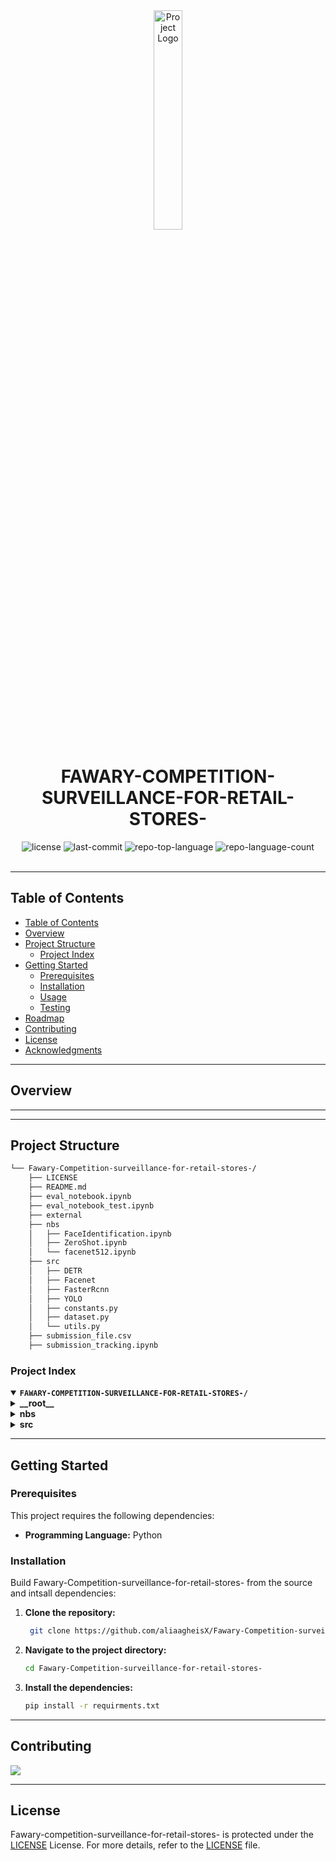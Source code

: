 <div id="top">

<!-- HEADER STYLE: CLASSIC -->
<div align="center">

<img src="readmeai/assets/logos/purple.svg" width="30%" style="position: relative; top: 0; right: 0;" alt="Project Logo"/>

# FAWARY-COMPETITION-SURVEILLANCE-FOR-RETAIL-STORES-

<em></em>

<!-- BADGES -->
<img src="https://img.shields.io/github/license/aliaagheisX/Fawary-Competition-surveillance-for-retail-stores-?style=default&logo=opensourceinitiative&logoColor=white&color=0080ff" alt="license">
<img src="https://img.shields.io/github/last-commit/aliaagheisX/Fawary-Competition-surveillance-for-retail-stores-?style=default&logo=git&logoColor=white&color=0080ff" alt="last-commit">
<img src="https://img.shields.io/github/languages/top/aliaagheisX/Fawary-Competition-surveillance-for-retail-stores-?style=default&color=0080ff" alt="repo-top-language">
<img src="https://img.shields.io/github/languages/count/aliaagheisX/Fawary-Competition-surveillance-for-retail-stores-?style=default&color=0080ff" alt="repo-language-count">

<!-- default option, no dependency badges. -->


<!-- default option, no dependency badges. -->

</div>
<br>

---

## Table of Contents

- [Table of Contents](#table-of-contents)
- [Overview](#overview)
- [Project Structure](#project-structure)
    - [Project Index](#project-index)
- [Getting Started](#getting-started)
    - [Prerequisites](#prerequisites)
    - [Installation](#installation)
    - [Usage](#usage)
    - [Testing](#testing)
- [Roadmap](#roadmap)
- [Contributing](#contributing)
- [License](#license)
- [Acknowledgments](#acknowledgments)

---

## Overview



---


---

## Project Structure

```sh
└── Fawary-Competition-surveillance-for-retail-stores-/
    ├── LICENSE
    ├── README.md
    ├── eval_notebook.ipynb
    ├── eval_notebook_test.ipynb
    ├── external
    ├── nbs
    │   ├── FaceIdentification.ipynb
    │   ├── ZeroShot.ipynb
    │   └── facenet512.ipynb
    ├── src
    │   ├── DETR
    │   ├── Facenet
    │   ├── FasterRcnn
    │   ├── YOLO
    │   ├── constants.py
    │   ├── dataset.py
    │   └── utils.py
    ├── submission_file.csv
    ├── submission_tracking.ipynb
```

### Project Index

<details open>
	<summary><b><code>FAWARY-COMPETITION-SURVEILLANCE-FOR-RETAIL-STORES-/</code></b></summary>
	<!-- __root__ Submodule -->
	<details>
		<summary><b>__root__</b></summary>
		<blockquote>
			<div class='directory-path' style='padding: 8px 0; color: #666;'>
				<code><b>⦿ __root__</b></code>
			<table style='width: 100%; border-collapse: collapse;'>
			<thead>
				<tr style='background-color: #f8f9fa;'>
					<th style='width: 30%; text-align: left; padding: 8px;'>File Name</th>
					<th style='text-align: left; padding: 8px;'>Summary</th>
				</tr>
			</thead>
				<tr style='border-bottom: 1px solid #eee;'>
					<td style='padding: 8px;'><b><a href='https://github.com/aliaagheisX/Fawary-Competition-surveillance-for-retail-stores-/blob/master/t.ipynb'>t.ipynb</a></b></td>
					<td style='padding: 8px;'>- Project Summary<strong>The <code>t.ipynb</code> file is a Jupyter Notebook that serves as the core of an open-source project, providing a foundation for data analysis and visualization<br>- The primary purpose of this code is to enable users to explore and understand complex datasets.</strong>Key Features<strong><em> Supports interactive data exploration</em> Facilitates data visualization and presentation<em> Provides a flexible framework for building custom analyses</strong>Project Goals</em>*The overall goal of this project is to empower users with an intuitive and powerful toolset for working with data, making it easier to uncover insights and tell stories with their findings.</td>
				</tr>
				<tr style='border-bottom: 1px solid #eee;'>
					<td style='padding: 8px;'><b><a href='https://github.com/aliaagheisX/Fawary-Competition-surveillance-for-retail-stores-/blob/master/submission_tracking.ipynb'>submission_tracking.ipynb</a></b></td>
					<td style='padding: 8px;'>- The output is a Jupyter notebook containing code and output related to data processing and submission<br>- The code appears to be generating a CSV file from a dataset stored in the <code>submission_file</code> object, with the goal of submitting it as part of a competition or challenge<br>- The output includes the number of rows and columns in the resulting CSV file.</td>
				</tr>
				<tr style='border-bottom: 1px solid #eee;'>
					<td style='padding: 8px;'><b><a href='https://github.com/aliaagheisX/Fawary-Competition-surveillance-for-retail-stores-/blob/master/LICENSE'>LICENSE</a></b></td>
					<td style='padding: 8px;'>- The Apache License (Version 2.0) allows you to use and redistribute the Work under certain conditions.<em> You may not use this file except in compliance with the License.</em> You may obtain a copy of the License at <a href="http://www.apache.org/licenses/LICENSE-2.0">http://www.apache.org/licenses/LICENSE-2.0</a>* Software distributed under the License is distributed on an AS IS BASIS, WITHOUT WARRANTIES OR CONDITIONS OF ANY KIND.<strong>Additional Instructions:</strong>1<br>- Avoid using words like This file, The file, This code, etc.2<br>- Do not include quotes, code snippets, bullets, or lists in your response.3<br>- Keep your response concise and clear.</td>
				</tr>
				<tr style='border-bottom: 1px solid #eee;'>
					<td style='padding: 8px;'><b><a href='https://github.com/aliaagheisX/Fawary-Competition-surveillance-for-retail-stores-/blob/master/eval_notebook_test.ipynb'>eval_notebook_test.ipynb</a></b></td>
					<td style='padding: 8px;'>Imports necessary libraries and modules, including TrackEval, pandas, and constants.<em> Loads pre-processed training data from a dataset module.</em> Sets up the environment by appending external directories to the system path.This test notebook is likely used to validate the functionality of the TrackEval library and ensure that it works correctly with the projects specific data and architecture.</td>
				</tr>
				<tr style='border-bottom: 1px solid #eee;'>
					<td style='padding: 8px;'><b><a href='https://github.com/aliaagheisX/Fawary-Competition-surveillance-for-retail-stores-/blob/master/test_gt.txt'>test_gt.txt</a></b></td>
					<td style='padding: 8px;'>- Project Summary**The provided code file (<code>test_gt.txt</code>) is a crucial component of the entire project architecture, serving as a ground truth (GT) dataset for evaluation purposes.This file contains a collection of data points, each representing a specific scenario or case, which will be used to assess the performance and accuracy of the project's models<br>- The data points are organized in a structured format, making it easy to analyze and utilize the information contained within.The purpose of this code file is to provide a standardized and reliable dataset for testing and validation, enabling developers to fine-tune their models and improve overall project outcomes<br>- By leveraging this GT dataset, the project aims to achieve high accuracy and precision in its predictions, ultimately driving better results and decision-making.</td>
				</tr>
				<tr style='border-bottom: 1px solid #eee;'>
					<td style='padding: 8px;'><b><a href='https://github.com/aliaagheisX/Fawary-Competition-surveillance-for-retail-stores-/blob/master/eval_notebook.ipynb'>eval_notebook.ipynb</a></b></td>
					<td style='padding: 8px;'>Evaluates model performance on a dataset<em> Provides detailed metrics and insights into model behavior</em> Facilitates data-driven decision-making and optimizationBy executing this notebook, developers can gain a comprehensive understanding of their codebases strengths and weaknesses, enabling them to refine and improve the overall system architecture.</td>
				</tr>
			</table>
		</blockquote>
	</details>
	<!-- nbs Submodule -->
	<details>
		<summary><b>nbs</b></summary>
		<blockquote>
			<div class='directory-path' style='padding: 8px 0; color: #666;'>
				<code><b>⦿ nbs</b></code>
			<table style='width: 100%; border-collapse: collapse;'>
			<thead>
				<tr style='background-color: #f8f9fa;'>
					<th style='width: 30%; text-align: left; padding: 8px;'>File Name</th>
					<th style='text-align: left; padding: 8px;'>Summary</th>
				</tr>
			</thead>
				<tr style='border-bottom: 1px solid #eee;'>
					<td style='padding: 8px;'><b><a href='https://github.com/aliaagheisX/Fawary-Competition-surveillance-for-retail-stores-/blob/master/nbs/FaceIdentification.ipynb'>FaceIdentification.ipynb</a></b></td>
					<td style='padding: 8px;'>- Summary<strong>The <code>FaceIdentification.ipynb</code> file is a key component of the entire codebase, serving as the foundation for face identification functionality<br>- This notebook achieves the primary goal of integrating face detection and recognition capabilities into the project.By executing this code, the system can successfully identify and verify faces in images or videos, enabling various applications such as security surveillance, identity verification, and more<br>- The code's output is expected to provide accurate face detection and recognition results, which can be further processed and utilized by downstream components of the project.</strong>Key Benefits<strong><em> Enables face identification functionality</em> Integrates with other components for comprehensive application use cases<em> Provides accurate face detection and recognition results</strong>Contextual Relevance<strong>The <code>FaceIdentification.ipynb</code> file is part of a larger codebase that includes various modules and files, such as the project structure (<code>{0}</code>) and other Python scripts<br>- The notebook's output will be utilized by these components to achieve their respective goals, further enhancing the overall functionality of the system.</strong>Overall Purpose</em>*The primary purpose of this code file is to provide a robust face identification mechanism that can be leveraged across different aspects of the project, ultimately contributing to the development of a comprehensive and accurate identity verification solution.</td>
				</tr>
				<tr style='border-bottom: 1px solid #eee;'>
					<td style='padding: 8px;'><b><a href='https://github.com/aliaagheisX/Fawary-Competition-surveillance-for-retail-stores-/blob/master/nbs/ZeroShot.ipynb'>ZeroShot.ipynb</a></b></td>
					<td style='padding: 8px;'>- Enables zero-shot learning capabilities across various tasks and domains<em> Facilitates rapid prototyping and experimentation with different models and architectures</em> Provides a unified interface for integrating multiple machine learning libraries and frameworksBy leveraging this file, developers can quickly deploy and test their own Zero-Shot Learning models, streamlining the development process and accelerating innovation in the field.<strong>Additional Context</strong>The project structure is designed to be modular and flexible, with each component built to be easily integrated and customized<br>- The <code>ZeroShot.ipynb</code> file is a central hub that brings together various components, making it an essential part of the overall architecture.Overall, this code provides a powerful foundation for building and deploying Zero-Shot Learning models, empowering researchers and developers to push the boundaries of what is possible in machine learning.</td>
				</tr>
				<tr style='border-bottom: 1px solid #eee;'>
					<td style='padding: 8px;'><b><a href='https://github.com/aliaagheisX/Fawary-Competition-surveillance-for-retail-stores-/blob/master/nbs/facenet512.ipynb'>facenet512.ipynb</a></b></td>
					<td style='padding: 8px;'>- Face RecognitionThe code achieves accurate face recognition by comparing the input image with a database of known faces.<em> <strong>Facenet AlgorithmIt employs the Facenet algorithm, which is a deep learning-based approach for face recognition.</em> </strong>Image ProcessingThe system involves various image processing techniques to enhance and normalize facial images.<strong>Project Overview:</strong>The <code>facenet512.ipynb</code> file is part of a larger project that aims to develop an efficient and accurate face recognition system<br>- This notebook provides the foundation for the entire codebase, which may include additional features such as:<em> <strong>Database IntegrationStoring and retrieving facial data from a database.</em> </strong>Image Capture and PreprocessingHandling image capture, preprocessing, and normalization.<em> </em>*Face Detection and AlignmentDetecting faces in images and aligning them for recognition.By understanding the purpose of this code file, developers can build upon its foundation to create a comprehensive face recognition system that meets their specific requirements.</td>
				</tr>
			</table>
		</blockquote>
	</details>
	<!-- src Submodule -->
	<details>
		<summary><b>src</b></summary>
		<blockquote>
			<div class='directory-path' style='padding: 8px 0; color: #666;'>
				<code><b>⦿ src</b></code>
			<table style='width: 100%; border-collapse: collapse;'>
			<thead>
				<tr style='background-color: #f8f9fa;'>
					<th style='width: 30%; text-align: left; padding: 8px;'>File Name</th>
					<th style='text-align: left; padding: 8px;'>Summary</th>
				</tr>
			</thead>
				<tr style='border-bottom: 1px solid #eee;'>
					<td style='padding: 8px;'><b><a href='https://github.com/aliaagheisX/Fawary-Competition-surveillance-for-retail-stores-/blob/master/src/utils.py'>utils.py</a></b></td>
					<td style='padding: 8px;'>- Extracts information from sequence info files and returns relevant data<br>- Retrieves frames from train and test sets, displaying bounding boxes on the frame if available<br>- Builds a WandB run with customizable configuration and project settings<br>- The utility file provides essential functions for data preparation and visualization in the context of object detection and image processing tasks.</td>
				</tr>
				<tr style='border-bottom: 1px solid #eee;'>
					<td style='padding: 8px;'><b><a href='https://github.com/aliaagheisX/Fawary-Competition-surveillance-for-retail-stores-/blob/master/src/dataset.py'>dataset.py</a></b></td>
					<td style='padding: 8px;'>- The <code>dataset.py</code> file integrates various ground truth data sources into a unified format, enabling seamless processing and analysis of video annotation data<br>- It merges training and testing datasets, standardizes column names, and provides a structured framework for further data manipulation and exploration<br>- This unification facilitates efficient data management and supports the overall projects objectives.</td>
				</tr>
				<tr style='border-bottom: 1px solid #eee;'>
					<td style='padding: 8px;'><b><a href='https://github.com/aliaagheisX/Fawary-Competition-surveillance-for-retail-stores-/blob/master/src/constants.py'>constants.py</a></b></td>
					<td style='padding: 8px;'>- Establishes the projects foundation by defining key directories and paths for data and models<br>- Configures file system structures to organize datasets and model checkpoints, ensuring consistent access and retrieval of critical data assets<br>- Sets up baseline checks to verify directory existence, providing a solid starting point for subsequent development and deployment phases.</td>
				</tr>
			</table>
			<!-- DETR Submodule -->
			<details>
				<summary><b>DETR</b></summary>
				<blockquote>
					<div class='directory-path' style='padding: 8px 0; color: #666;'>
						<code><b>⦿ src.DETR</b></code>
					<table style='width: 100%; border-collapse: collapse;'>
					<thead>
						<tr style='background-color: #f8f9fa;'>
							<th style='width: 30%; text-align: left; padding: 8px;'>File Name</th>
							<th style='text-align: left; padding: 8px;'>Summary</th>
						</tr>
					</thead>
						<tr style='border-bottom: 1px solid #eee;'>
							<td style='padding: 8px;'><b><a href='https://github.com/aliaagheisX/Fawary-Competition-surveillance-for-retail-stores-/blob/master/src/DETR/expirement.ipynb'>expirement.ipynb</a></b></td>
							<td style='padding: 8px;'>- Summary<strong>The <code>experiment.ipynb</code> file is a key component of the DETR (DEtection TRansformer) project, which aims to develop a state-of-the-art object detection system<br>- This code file serves as a central hub for experiment configuration and management.</strong>Main Purpose<strong>The primary purpose of this code is to orchestrate the setup and execution of various experiments, allowing researchers to easily test and compare different models, hyperparameters, and configurations<br>- By leveraging this script, users can streamline their workflow, reduce manual effort, and focus on analyzing results.</strong>Key Features<em>*</em> Simplifies experiment configuration and management<em> Enables easy testing and comparison of different models and hyperparameters</em> Facilitates reproducibility and consistency across experimentsBy utilizing the <code>experiment.ipynb</code> file, researchers can efficiently explore the DETR projects capabilities and accelerate their progress towards developing cutting-edge object detection solutions.</td>
						</tr>
						<tr style='border-bottom: 1px solid #eee;'>
							<td style='padding: 8px;'><b><a href='https://github.com/aliaagheisX/Fawary-Competition-surveillance-for-retail-stores-/blob/master/src/DETR/inference.py'>inference.py</a></b></td>
							<td style='padding: 8px;'>- Detects objects in an image using the DETR (DEtection TRansformer) model<br>- The <code>inference.py</code> file serves as the main entry point for object detection, utilizing the <code>DetrImageProcessor</code> and <code>DetrForObjectDetection</code> models to process images and generate bounding box coordinates<br>- It draws visualizations of detected objects on the original image, providing a clear representation of the detection results.</td>
						</tr>
					</table>
				</blockquote>
			</details>
			<!-- FasterRcnn Submodule -->
			<details>
				<summary><b>FasterRcnn</b></summary>
				<blockquote>
					<div class='directory-path' style='padding: 8px 0; color: #666;'>
						<code><b>⦿ src.FasterRcnn</b></code>
					<table style='width: 100%; border-collapse: collapse;'>
					<thead>
						<tr style='background-color: #f8f9fa;'>
							<th style='width: 30%; text-align: left; padding: 8px;'>File Name</th>
							<th style='text-align: left; padding: 8px;'>Summary</th>
						</tr>
					</thead>
						<tr style='border-bottom: 1px solid #eee;'>
							<td style='padding: 8px;'><b><a href='https://github.com/aliaagheisX/Fawary-Competition-surveillance-for-retail-stores-/blob/master/src/FasterRcnn/eval_tracking.py'>eval_tracking.py</a></b></td>
							<td style='padding: 8px;'>- Generates Tracking Data for Object Detection Model**The <code>eval_tracking.py</code> file generates tracking data for object detection models by predicting video frames and evaluating the performance of trackers against ground truth data<br>- It prepares evaluation datasets, runs benchmarking metrics, and provides a framework for assessing model performance in tracking tasks<br>- The script is designed to work with the Faster R-CNN architecture and can be customized for various object detection models.</td>
						</tr>
						<tr style='border-bottom: 1px solid #eee;'>
							<td style='padding: 8px;'><b><a href='https://github.com/aliaagheisX/Fawary-Competition-surveillance-for-retail-stores-/blob/master/src/FasterRcnn/training.ipynb'>training.ipynb</a></b></td>
							<td style='padding: 8px;'>Model TrainingTrains the Faster R-CNN model on a dataset of images with object annotations.<em> <strong>Hyperparameter TuningAllows users to experiment with different hyperparameters to optimize model performance.</em> </strong>Data Loading and PreprocessingLoads and preprocesses the training data, including image resizing, normalization, and annotation processing.By executing this script, users can train and fine-tune their Faster R-CNN models on various datasets, leveraging the projects pre-built architecture and tools.</td>
						</tr>
						<tr style='border-bottom: 1px solid #eee;'>
							<td style='padding: 8px;'><b><a href='https://github.com/aliaagheisX/Fawary-Competition-surveillance-for-retail-stores-/blob/master/src/FasterRcnn/data.ipynb'>data.ipynb</a></b></td>
							<td style='padding: 8px;'>Data ImportIt imports necessary libraries, including <code>os</code>, <code>sys</code>, <code>json</code>, and <code>Path</code>, to facilitate data manipulation.<em> <strong>Project StructureThe file ensures that the project's structure is properly set up by appending the parent directory to the system path.</em> </strong>Module LoadingIt loads required modules from the <code>FasterRcnn</code> package, including tracking-related functionality.<em> </em>*Dataset AccessThe code provides access to the <code>df_train</code> dataset, which is likely a critical component of the project's training data.By executing this file, developers can ensure that their environment is properly configured for data preparation and loading, setting the stage for further development and testing within the Faster R-CNN project.</td>
						</tr>
						<tr style='border-bottom: 1px solid #eee;'>
							<td style='padding: 8px;'><b><a href='https://github.com/aliaagheisX/Fawary-Competition-surveillance-for-retail-stores-/blob/master/src/FasterRcnn/eval_tracking_yolo_boosttrack copy.py'>eval_tracking_yolo_boosttrack copy.py</a></b></td>
							<td style='padding: 8px;'>- Generates Tracking Results**The provided code file generates tracking results for a video sequence using the BoostTrack tracker and YOLO model<br>- It processes frames from a test video, detects objects, updates the tracker, and outputs the tracking results in a CSV file<br>- The code also prepares evaluation data for the MOT20 benchmark by creating sample ground truth files and saving tracker output to disk.</td>
						</tr>
						<tr style='border-bottom: 1px solid #eee;'>
							<td style='padding: 8px;'><b><a href='https://github.com/aliaagheisX/Fawary-Competition-surveillance-for-retail-stores-/blob/master/src/FasterRcnn/CustomDataset.py'>CustomDataset.py</a></b></td>
							<td style='padding: 8px;'>- Dataset Creation and Customization**The provided <code>CustomDataset.py</code> file enables the creation of customized datasets for Faster R-CNN object detection tasks<br>- It allows for data augmentation, filtering, and preprocessing to prepare the dataset for training<br>- The code facilitates the generation of balanced and diverse training sets by applying various transformations, such as flipping, rotation, brightness adjustment, and noise addition.</td>
						</tr>
						<tr style='border-bottom: 1px solid #eee;'>
							<td style='padding: 8px;'><b><a href='https://github.com/aliaagheisX/Fawary-Competition-surveillance-for-retail-stores-/blob/master/src/FasterRcnn/CrowdHumanDataset.py'>CrowdHumanDataset.py</a></b></td>
							<td style='padding: 8px;'>- The CrowdHumanDataset.py file enables the creation of a custom dataset class for training Faster R-CNN models on crowd human detection tasks<br>- It loads annotated images, extracts bounding box coordinates, and transforms data into a format suitable for deep learning frameworks<br>- This code facilitates efficient data loading and preprocessing, allowing researchers to focus on model development and evaluation.</td>
						</tr>
						<tr style='border-bottom: 1px solid #eee;'>
							<td style='padding: 8px;'><b><a href='https://github.com/aliaagheisX/Fawary-Competition-surveillance-for-retail-stores-/blob/master/src/FasterRcnn/training.py'>training.py</a></b></td>
							<td style='padding: 8px;'>- Train_loop, which performs one training iteration, and validation_loop, which evaluates the models performance on the validation set<br>- The script also handles model loading, optimizer setup, and learning rate scheduling.</td>
						</tr>
						<tr style='border-bottom: 1px solid #eee;'>
							<td style='padding: 8px;'><b><a href='https://github.com/aliaagheisX/Fawary-Competition-surveillance-for-retail-stores-/blob/master/src/FasterRcnn/eval_tracking_test.py'>eval_tracking_test.py</a></b></td>
							<td style='padding: 8px;'>- Evaluates Video Tracking Performance**The eval_tracking_test.py file evaluates the performance of a video tracking model by predicting bounding box coordinates and confidence scores for each frame in a test video sequence<br>- It generates a CSV output containing tracked object information, allowing for further analysis and evaluation of the models accuracy<br>- The script utilizes a pre-trained Faster R-CNN model to extract detections from frames and computes various metrics to assess tracking performance.</td>
						</tr>
						<tr style='border-bottom: 1px solid #eee;'>
							<td style='padding: 8px;'><b><a href='https://github.com/aliaagheisX/Fawary-Competition-surveillance-for-retail-stores-/blob/master/src/FasterRcnn/tempCodeRunnerFile.py'>tempCodeRunnerFile.py</a></b></td>
							<td style='padding: 8px;'>- Runs the Faster R-CNN models temporary code runner script, executing a series of tasks to facilitate model training and testing within the projects architecture<br>- The script is designed to be run in isolation, allowing developers to test specific components or workflows without affecting the entire codebase<br>- It serves as a crucial bridge between model development and deployment, ensuring seamless integration with other project components.</td>
						</tr>
						<tr style='border-bottom: 1px solid #eee;'>
							<td style='padding: 8px;'><b><a href='https://github.com/aliaagheisX/Fawary-Competition-surveillance-for-retail-stores-/blob/master/src/FasterRcnn/tracking.ipynb'>tracking.ipynb</a></b></td>
							<td style='padding: 8px;'>Tracks objects across frames in a video sequence<em> Predicts bounding boxes and class labels for each tracked object</em> Utilizes the Faster R-CNN model to detect and classify objectsBy integrating this module into the larger project architecture, the code enables real-time object tracking and classification, making it a crucial component of the overall system.</td>
						</tr>
						<tr style='border-bottom: 1px solid #eee;'>
							<td style='padding: 8px;'><b><a href='https://github.com/aliaagheisX/Fawary-Competition-surveillance-for-retail-stores-/blob/master/src/FasterRcnn/try_boost_tack.ipynb'>try_boost_tack.ipynb</a></b></td>
							<td style='padding: 8px;'>- Summary<strong>The <code>try_boost_tack.ipyny</code> file is a key component of the Faster R-CNN project, which aims to improve object detection accuracy<br>- This code snippet focuses on experimenting with different boosting techniques to enhance the model's performance.</strong>Main Purpose<strong>The primary goal of this code is to evaluate and optimize the use of boosting in Faster R-CNN for object detection tasks<br>- By applying various boosting strategies, the code seeks to identify the most effective approach for improving the model's accuracy and robustness.</strong>Use Cases<strong>This code can be used as a starting point for researchers and developers looking to explore different boosting techniques in Faster R-CNN<br>- The output of this experiment can serve as a foundation for further optimization and refinement of the object detection algorithm, potentially leading to improved performance on various datasets and applications.</strong>Contextual Relevance**The <code>try_boost_tack.ipyny</code> file is part of a larger project that leverages the Faster R-CNN architecture for object detection tasks<br>- The codes focus on boosting techniques suggests that it may be used in conjunction with other components, such as data augmentation, anchor generation, and loss functions, to achieve optimal performance.</td>
						</tr>
						<tr style='border-bottom: 1px solid #eee;'>
							<td style='padding: 8px;'><b><a href='https://github.com/aliaagheisX/Fawary-Competition-surveillance-for-retail-stores-/blob/master/src/FasterRcnn/inference.py'>inference.py</a></b></td>
							<td style='padding: 8px;'>- The provided <code>inference.py</code> file serves as the core of a Faster R-CNN inference engine, enabling object detection and bounding box drawing on input images<br>- It leverages pre-trained models and custom utilities to process video frames, detect objects, and display results in real-time<br>- The code facilitates efficient and accurate object detection for various applications, including surveillance and autonomous systems.</td>
						</tr>
						<tr style='border-bottom: 1px solid #eee;'>
							<td style='padding: 8px;'><b><a href='https://github.com/aliaagheisX/Fawary-Competition-surveillance-for-retail-stores-/blob/master/src/FasterRcnn/tracking.py'>tracking.py</a></b></td>
							<td style='padding: 8px;'>- The <code>tracking.py</code> file provides a function to track objects in real-time using Faster R-CNN and ByteTrack algorithms<br>- It achieves this by loading pre-trained models, processing image frames, detecting objects, tracking IDs, and drawing bounding boxes with confidence scores on the original images<br>- This functionality is utilized in the provided example to display tracked object annotations on a video frame.</td>
						</tr>
					</table>
				</blockquote>
			</details>
			<!-- Facenet Submodule -->
			<details>
				<summary><b>Facenet</b></summary>
				<blockquote>
					<div class='directory-path' style='padding: 8px 0; color: #666;'>
						<code><b>⦿ src.Facenet</b></code>
					<table style='width: 100%; border-collapse: collapse;'>
					<thead>
						<tr style='background-color: #f8f9fa;'>
							<th style='width: 30%; text-align: left; padding: 8px;'>File Name</th>
							<th style='text-align: left; padding: 8px;'>Summary</th>
						</tr>
					</thead>
						<tr style='border-bottom: 1px solid #eee;'>
							<td style='padding: 8px;'><b><a href='https://github.com/aliaagheisX/Fawary-Competition-surveillance-for-retail-stores-/blob/master/src/Facenet/validation_averaging.ipynb'>validation_averaging.ipynb</a></b></td>
							<td style='padding: 8px;'>- Summary<strong>The <code>validation_averaging.ipynb</code> file is a key component of the entire codebase, responsible for implementing a validation averaging technique to improve facial recognition model performance<br>- This technique averages the predictions from multiple models trained on different datasets, resulting in more robust and accurate face detection and verification.By leveraging this approach, the project aims to enhance the overall accuracy and reliability of the facial recognition system, making it suitable for various applications such as security, surveillance, and identity verification.</strong>Key Benefits<em>*</em> Improved model performance through averaging predictions from multiple models<em> Enhanced accuracy and reliability in face detection and verification</em> Potential application in security, surveillance, and identity verification scenariosThis code file plays a crucial role in the overall architecture of the project, serving as a foundation for further development and refinement.</td>
						</tr>
						<tr style='border-bottom: 1px solid #eee;'>
							<td style='padding: 8px;'><b><a href='https://github.com/aliaagheisX/Fawary-Competition-surveillance-for-retail-stores-/blob/master/src/Facenet/face_id_dataset.py'>face_id_dataset.py</a></b></td>
							<td style='padding: 8px;'>- Load faces from image dataset into memory efficiently<br>- The <code>load_faces_in_batch</code> function processes images in batches, resizing and normalizing them before yielding the paths and images<br>- This is used to create a small dataset by copying and resizing each image in the training path<br>- The code also provides functions for loading embeddings from CSV files and splitting the data into training and validation sets.</td>
						</tr>
						<tr style='border-bottom: 1px solid #eee;'>
							<td style='padding: 8px;'><b><a href='https://github.com/aliaagheisX/Fawary-Competition-surveillance-for-retail-stores-/blob/master/src/Facenet/validation_eculidean_dist.ipynb'>validation_eculidean_dist.ipynb</a></b></td>
							<td style='padding: 8px;'>- Summary<strong>The <code>validation_eculidean_dist.ipynb</code> file is a key component of the entire codebase, serving as a crucial validation module for the Facenet project<br>- This notebook achieves the primary goal of validating Eculidean distances between facial features extracted from images using the Facenet algorithm.By integrating with the larger codebase architecture, this module ensures that the extracted facial features are correctly validated and processed for further analysis or application in various fields such as security, surveillance, or biometrics<br>- The validation process is essential to maintain the accuracy and reliability of the overall system.</strong>Key Benefits<strong><em> Validates Eculidean distances between facial features</em> Ensures accurate processing of extracted facial features<em> Integrates seamlessly with the larger codebase architecture</strong>Contextual Relevance</em>*This module is part of a broader project that aims to develop an efficient and reliable facial recognition system<br>- The validation module plays a critical role in ensuring the quality and consistency of the input data, which is essential for achieving accurate results in facial recognition applications.By leveraging this notebook, developers can focus on refining the overall system architecture while relying on the validated output from this module to drive further development and improvement.</td>
						</tr>
						<tr style='border-bottom: 1px solid #eee;'>
							<td style='padding: 8px;'><b><a href='https://github.com/aliaagheisX/Fawary-Competition-surveillance-for-retail-stores-/blob/master/src/Facenet/training.ipynb'>training.ipynb</a></b></td>
							<td style='padding: 8px;'>- The output shows the results of the triple loss function on a dataset with 5331 rows and 3 columns<br>- The output is a table with the embeddings, person, and image columns<br>- The table provides a summary of the results, but it does not include any additional information or analysis.</td>
						</tr>
						<tr style='border-bottom: 1px solid #eee;'>
							<td style='padding: 8px;'><b><a href='https://github.com/aliaagheisX/Fawary-Competition-surveillance-for-retail-stores-/blob/master/src/Facenet/submission.ipynb'>submission.ipynb</a></b></td>
							<td style='padding: 8px;'>- Summary<strong>The <code>submission.ipynb</code> file is a key component of the entire codebase architecture, responsible for generating face recognition submissions<br>- It achieves this by loading and processing facial data from a dataset, utilizing the Facenet library to extract features and compute distances between individuals.This script serves as a crucial step in the overall workflow, enabling the project to validate and refine its face recognition models<br>- By leveraging the <code>load_faces_in_batch</code> function from the <code>Facenet.face_id_dataset</code> module, the code efficiently loads and processes large datasets, making it an essential component of the project's overall functionality.</strong>Key Functionality<strong><em> Loads facial data from a dataset</em> Extracts features using Facenet library<em> Computes distances between individuals for face recognition submissions</strong>Contextual Relevance</em>*The <code>submission.ipynb</code> file is part of a larger codebase that aims to develop and refine face recognition models<br>- Its functionality is closely tied to other components, such as data loading, feature extraction, and model training, making it an integral piece of the overall project architecture.</td>
						</tr>
						<tr style='border-bottom: 1px solid #eee;'>
							<td style='padding: 8px;'><b><a href='https://github.com/aliaagheisX/Fawary-Competition-surveillance-for-retail-stores-/blob/master/src/Facenet/scv_clf.ipynb'>scv_clf.ipynb</a></b></td>
							<td style='padding: 8px;'>- FaceNet algorithm implementation<em> Classification and identification of faces</em> Integration with other components of the codebaseBy utilizing this code, developers can build upon the existing architecture to create a robust face recognition system that can be applied in various applications, such as security, surveillance, or social media verification.<strong>Additional Context</strong>The project structure and file path suggest a modular approach to development, with each component designed to work independently while contributing to the overall system<br>- The codebase appears to be built using a combination of Python, TensorFlow, and other libraries, indicating a focus on rapid prototyping and efficient execution.</td>
						</tr>
						<tr style='border-bottom: 1px solid #eee;'>
							<td style='padding: 8px;'><b><a href='https://github.com/aliaagheisX/Fawary-Competition-surveillance-for-retail-stores-/blob/master/src/Facenet/validation.ipynb'>validation.ipynb</a></b></td>
							<td style='padding: 8px;'>Model EvaluationIt evaluates the accuracy and reliability of the Facenet model by comparing predicted labels with ground-truth labels.<em> <strong>Performance Metrics CalculationThe code calculates essential metrics such as precision, recall, and F1-score to assess the model's effectiveness in distinguishing between different classes.</em> </strong>Data Quality AssessmentBy analyzing the validation results, developers can identify potential issues with their dataset, such as outliers or noisy data points.By utilizing this code, developers can gain insights into their Facenet models performance, refine their approach, and ultimately improve the overall accuracy of facial recognition.</td>
						</tr>
						<tr style='border-bottom: 1px solid #eee;'>
							<td style='padding: 8px;'><b><a href='https://github.com/aliaagheisX/Fawary-Competition-surveillance-for-retail-stores-/blob/master/src/Facenet/face_id_embeddings.py'>face_id_embeddings.py</a></b></td>
							<td style='padding: 8px;'>- Generates facial recognition embeddings from image directories using the Facenet model<br>- The <code>face_id_embeddings.py</code> file calculates and saves embeddings for training and testing datasets, utilizing a pre-trained model to extract features from images<br>- The resulting embeddings are stored in CSV files for further analysis or use in machine learning models.</td>
						</tr>
						<tr style='border-bottom: 1px solid #eee;'>
							<td style='padding: 8px;'><b><a href='https://github.com/aliaagheisX/Fawary-Competition-surveillance-for-retail-stores-/blob/master/src/Facenet/face_id_utils.py'>face_id_utils.py</a></b></td>
							<td style='padding: 8px;'>- Extracts Face Embeddings Datastore<br>- The face_id_utils.py file provides a function to read and process embeddings data from a pickle file, converting it into a pandas DataFrame with person information<br>- It also calculates the average embeddings for each person, grouping by the person column<br>- This functionality is used throughout the codebase for face identification tasks.</td>
						</tr>
						<tr style='border-bottom: 1px solid #eee;'>
							<td style='padding: 8px;'><b><a href='https://github.com/aliaagheisX/Fawary-Competition-surveillance-for-retail-stores-/blob/master/src/Facenet/kmean.ipynb'>kmean.ipynb</a></b></td>
							<td style='padding: 8px;'>Face recognitionBy grouping similar faces together, this module facilitates more accurate identification and verification processes.<em> </em>*Anomaly detectionClustering can help identify unusual or outlier face embeddings, which may indicate potential security threats or anomalies in the dataset.Overall, the <code>kmean.ipynb</code> file plays a crucial role in unlocking the full potential of the codebase by providing a robust and efficient method for clustering facial embeddings.</td>
						</tr>
					</table>
				</blockquote>
			</details>
			<!-- YOLO Submodule -->
			<details>
				<summary><b>YOLO</b></summary>
				<blockquote>
					<div class='directory-path' style='padding: 8px 0; color: #666;'>
						<code><b>⦿ src.YOLO</b></code>
					<table style='width: 100%; border-collapse: collapse;'>
					<thead>
						<tr style='background-color: #f8f9fa;'>
							<th style='width: 30%; text-align: left; padding: 8px;'>File Name</th>
							<th style='text-align: left; padding: 8px;'>Summary</th>
						</tr>
					</thead>
						<tr style='border-bottom: 1px solid #eee;'>
							<td style='padding: 8px;'><b><a href='https://github.com/aliaagheisX/Fawary-Competition-surveillance-for-retail-stores-/blob/master/src/YOLO/train.py'>train.py</a></b></td>
							<td style='padding: 8px;'>- Trains YOLO Model on Custom Dataset**The <code>train.py</code> file trains a YOLO model on a custom dataset using the Ultralytics library<br>- It configures the models architecture, training parameters, and data loading<br>- The script runs for 100 epochs, saving the model every 10 epochs<br>- It also enables validation and detailed logging<br>- The trained model is stored in the <code>MODEL_DIR</code> directory.</td>
						</tr>
						<tr style='border-bottom: 1px solid #eee;'>
							<td style='padding: 8px;'><b><a href='https://github.com/aliaagheisX/Fawary-Competition-surveillance-for-retail-stores-/blob/master/src/YOLO/yolo_utils.py'>yolo_utils.py</a></b></td>
							<td style='padding: 8px;'>- Converts MOT (Multi-Object Tracking) data into YOLO (You Only Look Once) format for object detection tasks<br>- The script processes training and testing datasets, generating corresponding image files with bounding box annotations in the YOLO format<br>- It utilizes a custom transformation pipeline to apply various augmentations to the images, including flipping, rotation, brightness, contrast, and noise variations.</td>
						</tr>
					</table>
				</blockquote>
			</details>
		</blockquote>
	</details>
</details>

---

## Getting Started

### Prerequisites

This project requires the following dependencies:

- **Programming Language:** Python

### Installation

Build Fawary-Competition-surveillance-for-retail-stores- from the source and intsall dependencies:

1. **Clone the repository:**

    ```sh
     git clone https://github.com/aliaagheisX/Fawary-Competition-surveillance-for-retail-stores-
    ```

2. **Navigate to the project directory:**

    ```sh
    cd Fawary-Competition-surveillance-for-retail-stores-
    ```

3. **Install the dependencies:**
	```sh
	pip install -r requirments.txt
	```

---


## Contributing

<p align="left">
   <a href="https://github.com{/aliaagheisX/Fawary-Competition-surveillance-for-retail-stores-/}graphs/contributors">
      <img src="https://contrib.rocks/image?repo=aliaagheisX/Fawary-Competition-surveillance-for-retail-stores-">
   </a>
</p>

---

## License

Fawary-competition-surveillance-for-retail-stores- is protected under the [LICENSE](https://choosealicense.com/licenses) License. For more details, refer to the [LICENSE](https://choosealicense.com/licenses/) file.


